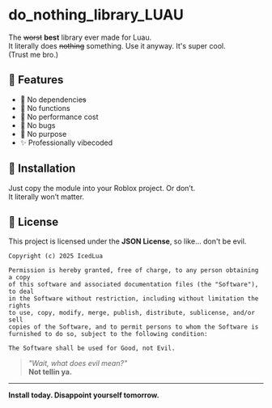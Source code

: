 # do_nothing_library_LUAU

The ~~worst~~ **best** library ever made for Luau.  
It literally does <s>nothing</s> something. Use it anyway. It's super cool.  
(Trust me bro.)

## 🚀 Features

- 🧠 No dependencie<s>s</s>  
- 🫥 No functions  
- 🐌 No performance cost  
- 🧼 No bugs
- 🤝 No purpose  
- ✨ Professionally vibecoded

## 🔧 Installation

Just copy the module into your Roblox project. Or don’t.  
It literally won’t matter.

## 📜 License

This project is licensed under the **JSON License**, so like... don't be evil.

```text
Copyright (c) 2025 IcedLua

Permission is hereby granted, free of charge, to any person obtaining a copy
of this software and associated documentation files (the "Software"), to deal
in the Software without restriction, including without limitation the rights
to use, copy, modify, merge, publish, distribute, sublicense, and/or sell
copies of the Software, and to permit persons to whom the Software is
furnished to do so, subject to the following condition:

The Software shall be used for Good, not Evil.
```
> _"Wait, what does evil mean?"_  
> **Not tellin ya.**

---

**Install today. Disappoint yourself tomorrow.**
